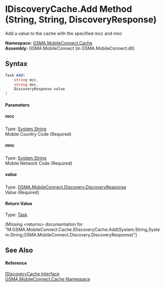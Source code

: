 IDiscoveryCache.Add Method (String, String, DiscoveryResponse)
==============================================================
Add a value to the cache with the specified mcc and mnc

**Namespace:** [GSMA.MobileConnect.Cache][1]  
**Assembly:** GSMA.MobileConnect (in GSMA.MobileConnect.dll)

Syntax
------

```csharp
Task Add(
	string mcc,
	string mnc,
	DiscoveryResponse value
)
```

#### Parameters

##### *mcc*
Type: [System.String][2]  
Mobile Country Code (Required)

##### *mnc*
Type: [System.String][2]  
Mobile Network Code (Required)

##### *value*
Type: [GSMA.MobileConnect.Discovery.DiscoveryResponse][3]  
Value (Required)

#### Return Value
Type: [Task][4]  

[Missing &lt;returns> documentation for "M:GSMA.MobileConnect.Cache.IDiscoveryCache.Add(System.String,System.String,GSMA.MobileConnect.Discovery.DiscoveryResponse)"]


See Also
--------

#### Reference
[IDiscoveryCache Interface][5]  
[GSMA.MobileConnect.Cache Namespace][1]  

[1]: ../README.md
[2]: http://msdn.microsoft.com/en-us/library/s1wwdcbf
[3]: ../../GSMA.MobileConnect.Discovery/DiscoveryResponse/README.md
[4]: http://msdn.microsoft.com/en-us/library/dd235678
[5]: README.md
[6]: ../../_icons/Help.png
